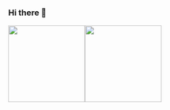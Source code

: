 ### Hi there 👋


<img height="155px" src="https://github-readme-stats.vercel.app/api?custom_title=开源项目统计&username=YunboCheng4379&hide_border=false&show_icons=true&include_all_commits=true&count_private=true&theme=buefy&locale=cn&line_height=20" /><img height="155px" src="https://github-readme-stats.vercel.app/api/top-langs/?custom_title=编程语言统计&username=YunboCheng4379&exclude_repo =blog&hide_border=false&line_height=20&theme=flag-india&layout=compact&locale=cn" />
